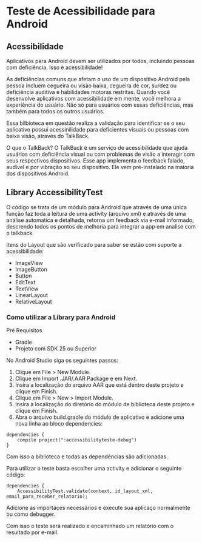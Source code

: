 # Teste de Acessibilidade para Android

## Acessibilidade
Aplicativos para Android devem ser utilizados por todos, incluindo pessoas com deficiência. Isso é acessibilidade!

As deficiências comuns que afetam o uso de um dispositivo Android pela pessoa incluem cegueira ou visão baixa, cegueira de cor, surdez ou deficiência auditiva e habilidades motoras restritas. Quando você desenvolve aplicativos com acessibilidade em mente, você melhora a experiência do usuário. Não só para usuários com essas deficiências, mas também para todos os outros usuários.

Essa bilbioteca em questão realiza a validação para identificar se o seu aplicativo possui acessinilidade para deficientes visuais ou pessoas com baixa visão, através do TalkBack.

O que  o TalkBack?
O TalkBack é um serviço de acessibilidade que ajuda usuários com deficiência visual ou com problemas de visão a interagir com seus respectivos dispositivos. Esse app implementa o feedback falado, audível e por vibração ao seu dispositivo. Ele vem pré-instalado na maioria dos dispositivos Android.


## Library AccessibilityTest

O código se trata de um módulo para Android que através de uma única função faz toda a leitura de uma activity (arquivo xml) e através de uma análise automatica e detalhada, retorna um feedback via e-mail informado, descrendo todos os pontos de melhoria para integrar a app em analise com o talkback.

Itens do Layout que são verificado para saber se estão com suporte a acessibilidade:
- ImageView
- ImageButton
- Button
- EditText
- TextView
- LinearLayout
- RelativeLayout


### Como utilizar a Library para Android
Pré Requisitos
- Gradle
- Projeto com SDK 25 ou Superior

No Android Studio siga os seguintes passos:
1. Clique em File > New Module.
2. Clique em Import .JAR/.AAR Package e em Next.
3. Insira a localização do arquivo AAR que está dentro deste projeto e clique em Finish.
4. Clique em File > New > Import Module.
5. Insira a localização do diretório do módulo de biblioteca deste projeto e clique em Finish. 
6. Abra o arquivo build.gradle do módulo de aplicativo e adicione uma nova linha ao bloco dependencies:
<pre><code>dependencies {
    compile project(":accessibilityteste-debug")
}</code></pre>

Com isso a biblioteca e todas as dependências são adicionadas.

Para utilizar o teste basta escolher uma activity e adicionar o seguinte código:

<pre><code>dependencies {
    AccessibilityTest.validate(context, id_layout_xml, email_para_receber_relatorio);
</code></pre>

Adicione as importaçes necessários e execute sua aplicaço normalmente ou como debugger.

Com isso o teste será realizado e encaminhado um relatório com o resultado por e-mail.
